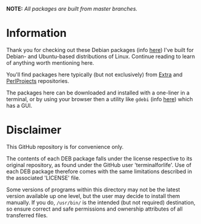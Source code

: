 **NOTE:** _All packages are built from master branches._

# Information

Thank you for checking out these Debian packages (info [here](https://www.debian.org/doc/manuals/debian-faq/ch-pkg_basics.en.html)) I've built for Debian- and Ubuntu-based distributions of Linux. Continue reading to learn of anything worth mentioning here.

You'll find packages here typically (but not exclusively) from [Extra](https://github.com/terminalforlife/Extra) and [PerlProjects](https://github.com/terminalforlife/PerlProjects) repositories.

The packages here can be downloaded and installed with a one-liner in a terminal, or by using your browser then a utility like `gdebi` (info [here](https://simple.wikipedia.org/wiki/Gdebi)) which has a GUI.

# Disclaimer

This GitHub repository is for convenience only.

The contents of each DEB package falls under the license respective to its original repository, as found under the GitHub user 'terminalforlife'. Use of each DEB package therefore comes with the same limitations described in the associated 'LICENSE' file.

Some versions of programs within this directory may not be the latest version available up one level, but the user may decide to install them manually. If you do, `/usr/bin/` is the intended (but not required) destination, so ensure correct and safe permissions and ownership attributes of all transferred files.
